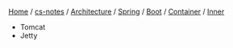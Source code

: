 [Home](https://mengxianbin.github.io) /
[cs-notes](https://mengxianbin.github.io/cs-notes/site) /
[Architecture](https://mengxianbin.github.io/cs-notes/site/Architecture) /
[Spring](https://mengxianbin.github.io/cs-notes/site/Architecture/Spring) /
[Boot](https://mengxianbin.github.io/cs-notes/site/Architecture/Spring/Boot) /
[Container](https://mengxianbin.github.io/cs-notes/site/Architecture/Spring/Boot/Container) /
[Inner](https://mengxianbin.github.io/cs-notes/site/Architecture/Spring/Boot/Container/Inner)

* Tomcat
* Jetty
